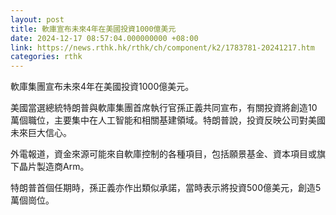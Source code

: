 ```yaml
---
layout: post
title: 軟庫宣布未來4年在美國投資1000億美元
date: 2024-12-17 08:57:04.000000000 +08:00
link: https://news.rthk.hk/rthk/ch/component/k2/1783781-20241217.htm
categories: rthk
---
```


軟庫集團宣布未來4年在美國投資1000億美元。

美國當選總統特朗普與軟庫集團首席執行官孫正義共同宣布，有關投資將創造10萬個職位，主要集中在人工智能和相關基建領域。特朗普說，投資反映公司對美國未來巨大信心。

外電報道，資金來源可能來自軟庫控制的各種項目，包括願景基金、資本項目或旗下晶片製造商Arm。

特朗普首個任期時，孫正義亦作出類似承諾，當時表示將投資500億美元，創造5萬個崗位。
